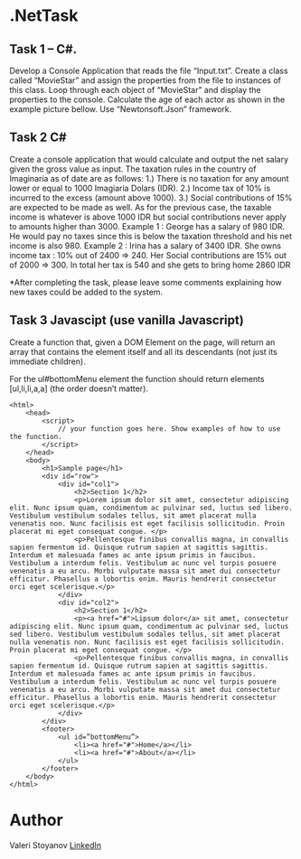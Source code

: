 # .NetTask
## Task 1 – C#.

Develop a Console Application that reads the file “Input.txt”. Create a class called “MovieStar” and assign the properties from the file to instances of this class. Loop through each object of “MovieStar” and display the properties to the console. Calculate the age of each actor as shown in the example picture bellow. Use “Newtonsoft.Json” framework.


## Task 2 C#

Create a console application that would calculate and output the net salary given the gross value as input. The taxation rules in the country of Imaginaria as of date are as follows:
1.)	There is no taxation for any amount lower or equal to 1000 Imagiaria Dolars (IDR).
2.)	Income tax of 10% is incurred to the excess (amount above 1000).
3.)	Social contributions of 15% are expected to be made as well. As for the previous case, the taxable income is whatever is above 1000 IDR but social contributions never apply to amounts higher than 3000. 
Example 1 : George has a salary of 980 IDR. He would pay no taxes since this is below the taxation threshold and his net income is also 980.
Example 2 : Irina has a salary of 3400 IDR. She owns income tax : 10% out of 2400 => 240. Her Social contributions are 15% out of 2000 => 300. In total her tax is 540 and she gets to bring home 2860 IDR

*After completing the task, please leave some comments explaining how new taxes could be added to the system.



## Task 3 Javascipt (use vanilla Javascript)

Create a function that, given a DOM Element on the page, will return an array that contains the element itself and all its descendants (not just its immediate children).

For the ul#bottomMenu element the function should return elements [ul,li,li,a,a] (the order doesn’t matter).

```
<html>
    <head>
        <script>
            // your function goes here. Show examples of how to use the function.
        </script>
    </head>
    <body>
        <h1>Sample page</h1>
        <div id="row">
            <div id="col1">
                <h2>Section 1</h2>
                <p>Lorem ipsum dolor sit amet, consectetur adipiscing elit. Nunc ipsum quam, condimentum ac pulvinar sed, luctus sed libero. Vestibulum vestibulum sodales tellus, sit amet placerat nulla venenatis non. Nunc facilisis est eget facilisis sollicitudin. Proin placerat mi eget consequat congue. </p>
                <p>Pellentesque finibus convallis magna, in convallis sapien fermentum id. Quisque rutrum sapien at sagittis sagittis. Interdum et malesuada fames ac ante ipsum primis in faucibus. Vestibulum a interdum felis. Vestibulum ac nunc vel turpis posuere venenatis a eu arcu. Morbi vulputate massa sit amet dui consectetur efficitur. Phasellus a lobortis enim. Mauris hendrerit consectetur orci eget scelerisque.</p>
            </div>
            <div id="col2">
                <h2>Section 1</h2>
                <p><a href="#">Lipsum dolor</a> sit amet, consectetur adipiscing elit. Nunc ipsum quam, condimentum ac pulvinar sed, luctus sed libero. Vestibulum vestibulum sodales tellus, sit amet placerat nulla venenatis non. Nunc facilisis est eget facilisis sollicitudin. Proin placerat mi eget consequat congue. </p>
                <p>Pellentesque finibus convallis magna, in convallis sapien fermentum id. Quisque rutrum sapien at sagittis sagittis. Interdum et malesuada fames ac ante ipsum primis in faucibus. Vestibulum a interdum felis. Vestibulum ac nunc vel turpis posuere venenatis a eu arcu. Morbi vulputate massa sit amet dui consectetur efficitur. Phasellus a lobortis enim. Mauris hendrerit consectetur orci eget scelerisque.</p>
            </div>
        </div>
        <footer>
            <ul id=”bottomMenu”>
                <li><a href="#">Home</a></li>
                <li><a href="#">About</a></li>
            </ul>
        </footer>
    </body>
</html>

```
# Author
Valeri Stoyanov [LinkedIn](https://www.linkedin.com/valeri-stoyanov/)
